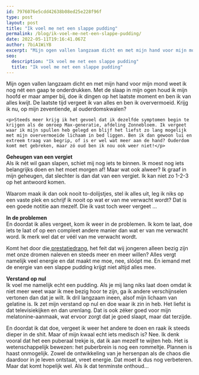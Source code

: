 ```yaml
---
id: 7976076e5cdd42638b08ed25e228f96f
type: post
layout: post
title: "Ik voel me net een slappe pudding"
permalink: /blog/ik-voel-me-net-een-slappe-pudding/
date: 2022-05-11T19:16:41.067Z
author: 7biA1WiYB
excerpt: "Mijn ogen vallen langzaam dicht en met mijn hand voor mijn mond weet ik nog nét een gaap te onderdrukken. Met de slaap in mijn ogen houd ik mijn hoofd er maar amper bij, doe ik dingen op het laatste moment en ben ik van alles kwijt. De laatste tijd vergeet ik van alles en ben ik oververmoeid. Krijg ik nu, op mijn zeventiende, al ouderdomskwalen?  "
seo:
  description: "Ik voel me net een slappe pudding"
  title: "Ik voel me net een slappe pudding"
---
```

Mijn ogen vallen langzaam dicht en met mijn hand voor mijn mond weet ik nog nét een gaap te onderdrukken. Met de slaap in mijn ogen houd ik mijn hoofd er maar amper bij, doe ik dingen op het laatste moment en ben ik van alles kwijt. De laatste tijd vergeet ik van alles en ben ik oververmoeid. Krijg ik nu, op mijn zeventiende, al ouderdomskwalen?  

    <p>Steeds meer krijg ik het gevoel dat ik dezelfde symptomen begin te krijgen als de omroep Max-generatie, afdeling Zonnebloem. Ik vergeet waar ik mijn spullen heb gelegd en blijf het liefst zo lang mogelijk met mijn oververmoeide lichaam in bed liggen. Ben ik dan gewoon lui en extreem traag van begrip, of is er wel wat meer aan de hand? Ouderdom komt met gebreken, maar zó oud ben ik nou ook weer niet!</p>
<p><strong>Geheugen van een vergiet</strong><br>Als ik nét wil gaan slapen, schiet mij nog iets te binnen. Ik moest nog iets belangrijks doen en het moet morgen af! Maar wat ook alweer? Ik graaf in mijn geheugen, dat slechter is dan dat van een vergiet. Ik kan niet zo 1-2-3 op het antwoord komen.</p>
<p>Waarom maak ik dan ook nooit to-dolijstjes, stel ik alles uit, leg ik niks op een vaste plek en schrijf ik nooit op wat er van me verwacht wordt? Dat is een goede notitie aan mezelf. Die ik vast toch weer vergeet ...</p>
<p><strong>In de problemen</strong><br>En doordat ik alles vergeet, kom ik weer in de problemen. Ik kom te laat, doe iets te laat of op een compleet andere manier dan wat er van me verwacht word. Ik merk wel dat er véél van me verwacht wordt.</p>
<p>Komt het door die<a href="https://7dagen.netlify.app/blog/de-prestatiegeneratie-altijd-maar-door"> prestatiedrang</a>, het feit dat wij jongeren alleen bezig zijn met onze dromen naleven en steeds meer en meer willen? Alles vergt namelijk veel energie en dat maakt me moe, nee, slóópt me. En iemand met de energie van een slappe pudding krijgt niet altijd alles mee.</p>
<p><strong>Verstand op nul</strong><br>Ik voel me namelijk echt een pudding. Als je mij lang niks laat doen omdat ik niet meer weet waar ik mee bezig hoor te zijn, ga ik andere verschijnselen vertonen dan dat je wilt. Ik dril langzaam ineen, alsof mijn lichaam van gelatine is. Ik zet mijn verstand op nul en doe waar ik zin in heb. Het liefst is dat televisiekijken en dan urenlang. Dat is ook zéker goed voor mijn melatonine-aanmaak, wat ervoor zorgt dat je goed slaapt, maar dat terzijde.</p>
<p>En doordat ik dat doe, vergeet ik weer het andere te doen en raak ik steeds dieper in de shit. Maar of mijn kwaal echt iets medisch is? Nee. Ik denk vooral dat het een puberaal trekje is, dat ik aan mezelf te wijten heb. Het is wetenschappelijk bewezen: het puberbrein is nog een rommeltje. Plannen is haast onmogelijk. Zowel de ontwikkeling van je hersenpan als de chaos die daardoor in je leven ontstaat, vreet energie. Dat moet ik dus nog verbeteren. Maar dat komt hopelijk wel. Als ik dat tenminste onthoud...</p>  
